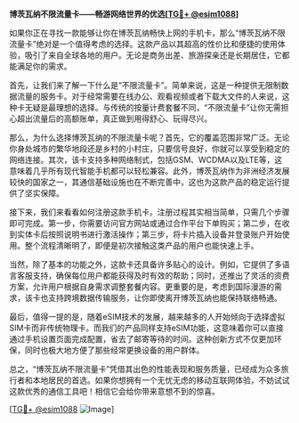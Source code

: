 **博茨瓦纳不限流量卡——畅游网络世界的优选[[TG💪+ @esim1088](https://t.me/s/esim1088)]**

如果你正在寻找一款能够让你在博茨瓦纳畅快上网的手机卡，那么“博茨瓦纳不限流量卡”绝对是一个值得考虑的选择。这款产品以其超高的性价比和便捷的使用体验，吸引了来自全球各地的用户。无论是商务出差、旅游探亲还是长期居住，它都能满足你的需求。

首先，让我们来了解一下什么是“不限流量卡”。简单来说，这是一种提供无限制数据流量的服务卡。对于经常需要在线办公、观看视频或者下载大文件的人来说，这种卡无疑是最理想的选择。与传统的按量计费套餐不同，“不限流量卡”让你无需担心超出流量后的高额账单，真正做到用得舒心、玩得尽兴。

那么，为什么选择博茨瓦纳的不限流量卡呢？首先，它的覆盖范围非常广泛。无论你身处城市的繁华地段还是乡村的小村庄，只要信号良好，你就可以享受到稳定的网络连接。其次，该卡支持多种网络制式，包括GSM、WCDMA以及LTE等，这意味着几乎所有现代智能手机都可以轻松兼容。此外，博茨瓦纳作为非洲经济发展较快的国家之一，其通信基础设施也在不断完善中，这也为这款产品的稳定运行提供了坚实保障。

接下来，我们来看看如何注册这款手机卡。注册过程其实相当简单，只需几个步骤即可完成。第一步，你需要访问官方网站或通过合作平台下单购买；第二步，在收到实体卡后按照说明书进行激活操作；第三步，将卡片插入设备并登录账户开始使用。整个流程清晰明了，即便是初次接触这类产品的用户也能快速上手。

当然，除了基本的功能之外，这款卡还具备许多贴心的设计。例如，它提供了多语言客服支持，确保每位用户都能获得及时有效的帮助；同时，还推出了灵活的资费方案，允许用户根据自身需求调整套餐内容。更重要的是，考虑到国际漫游的需求，该卡也支持跨境数据传输服务，让你即使离开博茨瓦纳也能保持联络畅通。

最后，值得一提的是，随着eSIM技术的发展，越来越多的人开始倾向于选择虚拟SIM卡而非传统物理卡。而我们的产品同样支持eSIM功能，这意味着你可以直接通过手机设置页面完成配置，省去了邮寄等待的时间。这种创新方式不仅更加环保，同时也极大地方便了那些经常更换设备的用户群体。

总之，“博茨瓦纳不限流量卡”凭借其出色的性能表现和服务质量，已经成为众多旅行者和本地居民的首选。如果你想拥有一个无忧无虑的移动互联网体验，不妨试试这款优秀的通信工具吧！相信它会给你带来意想不到的惊喜。

[[TG💪+ @esim1088](https://t.me/s/esim1088) ![Image](https://i.postimg.cc/4NQfJmqS/Snipaste-2025-05-13-00-14-12.png)]